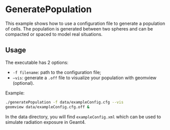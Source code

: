 # GeneratePopulation

This example shows how to use a configuration file to generate a population of cells.
The population is generated between two spheres and can be compacted or spaced to model real situations.

## Usage

The executable has 2 options:
- `-f filename`: path to the configuration file;
- `–vis`: generate a `.off` file to visualize your population with geomview (optional).

Example:
```bash
./generatePopulation -f data/exampleConfig.cfg --vis
geomview data/exampleConfig.cfg.off &
```

In the data directory, you will find `exampleConfig.xml` which can be used to simulate radiation exposure in Geant4.
